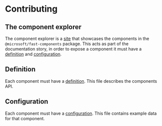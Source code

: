 # Contributing

## The component explorer

The component explorer is a [site](https://explore.fast.design) that showcases the components in the `@microsoft/fast-components` package. This acts as part of the documentation story, in order to expose a component it must have a [definition](#definition) and [configuration](#configuration).

## Definition

Each component must have a [definition](https://github.com/microsoft/fast-dna/tree/master/sites/site-utilities/src/definitions/fast-components/README.md). This file describes the components API.

## Configuration

Each component must have a [configuration](https://github.com/microsoft/fast-dna/tree/master/sites/fast-component-explorer/app/fast-components/configs/README.md). This file contains example data for that component.
